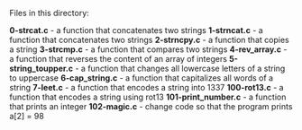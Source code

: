 Files in this directory:

**0-strcat.c** - a function that concatenates two strings
**1-strncat.c** - a function that concatenates two strings
**2-strncpy.c** -  a function that copies a string
**3-strcmp.c** -  a function that compares two strings
**4-rev_array.c** - a function that reverses the content of an array of integers
**5-string_toupper.c** - a function that changes all lowercase letters of a string to uppercase
**6-cap_string.c** - a function that capitalizes all words of a string
**7-leet.c** - a function that encodes a string into 1337
**100-rot13.c** - a function that encodes a string using rot13
**101-print_number.c** - a function that prints an integer
**102-magic.c** - change code so that the program prints a[2] = 98
